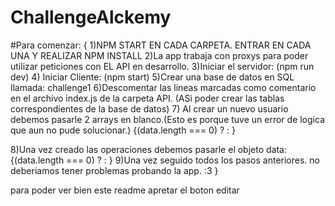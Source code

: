 # ChallengeAlckemy

#Para comenzar:
{
  1)NPM START EN CADA CARPETA. ENTRAR EN CADA UNA Y REALIZAR NPM INSTALL
  2)La app trabaja con proxys para poder utilizar peticiones con EL API en desarrollo.
  3)Iniciar el servidor: 
    (npm run dev)
  4) Iniciar Cliente: 
    (npm start)
  5)Crear una base de datos en SQL llamada: challenge1
  6)Descomentar las lineas marcadas como comentario en el archivo index.js de la carpeta API. (ASi poder crear las tablas correspondientes de la base de datos)
  7) Al crear un nuevo usuario debemos pasarle 2 arrays en blanco.(Esto es porque tuve un error de logica que aun no pude solucionar.)
  {(data.length === 0) ? <CrudTable data={[]} setData={setData}/> : <CrudTable data={[]} setData={setData}/>}
  
  8)Una vez creado las operaciones debemos pasarle el objeto data:
  {(data.length === 0) ? <CrudTable data={[]} setData={setData}/> : <CrudTable data={data} setData={setData}/>}
  9)Una vez seguido todos los pasos anteriores. no deberiamos tener problemas probando la app. :3
}


para poder ver bien este readme apretar el boton editar
